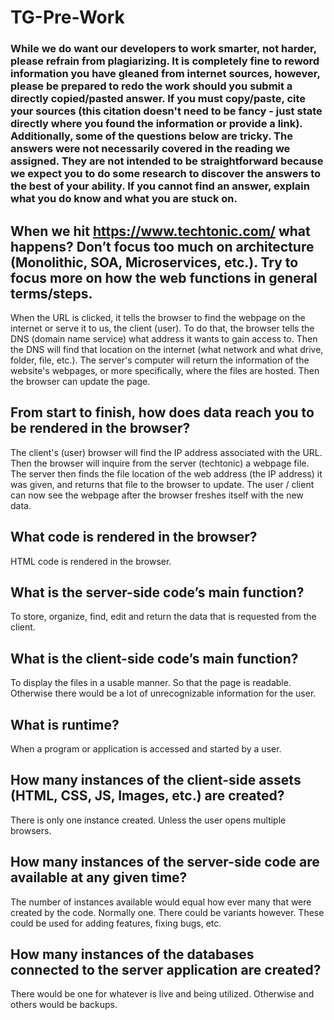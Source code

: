 # TG-Pre-Work

### While we do want our developers to work smarter, not harder, please refrain from plagiarizing.  It is completely fine to reword information you have gleaned from internet sources, however, please be prepared to redo the work should you submit a directly copied/pasted answer.  If you must copy/paste, cite your sources (this citation doesn't need to be fancy - just state directly where you found the information or provide a link).  Additionally, some of the questions below are tricky.  The answers were not necessarily covered in the reading we assigned.  They are not intended to be straightforward because we expect you to do some research to discover the answers to the best of your ability.  If you cannot find an answer, explain what you do know and what you are stuck on.  

## When we hit https://www.techtonic.com/ what happens? Don’t focus too much on architecture (Monolithic, SOA, Microservices, etc.). Try to focus more on how the web functions in general terms/steps.

When the URL is clicked, it tells the browser to find the webpage on the internet or serve it to us, the client (user).
To do that, the browser tells the DNS (domain name service) what address it wants to gain access to.
Then the DNS will find that location on the internet (what network and what drive, folder, file, etc.).
The server's computer will return the information of the website's webpages, or more specifically, where the files are hosted.
Then the browser can update the page.

## From start to finish, how does data reach you to be rendered in the browser?

The client's (user) browser will find the IP address associated with the URL. Then the browser will inquire from the server (techtonic) a webpage file.
The server then finds the file location of the web address (the IP address) it was given, and returns that file to the browser to update. The user / client
can now see the webpage after the browser freshes itself with the new data.

## What code is rendered in the browser?

HTML code is rendered in the browser.

## What is the server-side code’s main function?

To store, organize, find, edit and return the data that is requested from the client.

## What is the client-side code’s main function?

To display the files in a usable manner. So that the page is readable.
Otherwise there would be a lot of unrecognizable information for the user.

## What is runtime?

When a program or application is accessed and started by a user.

## How many instances of the client-side assets (HTML, CSS, JS, Images, etc.) are created?

There is only one instance created. Unless the user opens multiple browsers.

## How many instances of the server-side code are available at any given time?

The number of instances available would equal how ever many that were created by the code. Normally one.
There could be variants however. These could be used for adding features, fixing bugs, etc.

## How many instances of the databases connected to the server application are created?

There would be one for whatever is live and being utilized. Otherwise and others would be backups.
